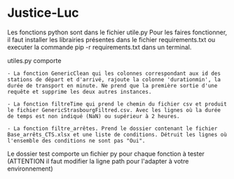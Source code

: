 # Justice-Luc

Les fonctions python sont dans le fichier utile.py
Pour les faires fonctionner, il faut installer les librairies présentes dans le fichier requirements.txt ou executer la commande pip -r requirements.txt dans un terminal.


utiles.py comporte
    
    - La fonction GenericClean qui les colonnes correspondant aux id des stations de départ et d'arrivé, rajoute la colonne 'durationmin', la durée de transport en minute. Ne prend que la première sortie d'une requête et supprime les deux autres instances.

    - La fonction filtreTime qui prend le chemin du fichier csv et produit le fichier GenericStrasbourgFiltred.csv. Avec les lignes où la durée de temps est non indiqué (NaN) ou supérieur à 2 heures.

    - La fonction filtre_arrêtes. Prend le dossier contenant le fichier Base_arrêts_CTS.xlsx et une liste de conditions. Détruit les lignes où l'ensemble des conditions ne sont pas "Oui".
    
Le dossier test comporte un fichier py pour chaque fonction à tester (ATTENTION il faut modifier la ligne path pour l'adapter à votre environnement)

        